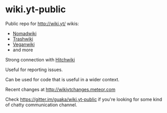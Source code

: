wiki.yt-public
==============

Public repo for http://wiki.yt/ wikis:

* [Nomadwiki](http://nomadwiki.org/)
* [Trashwiki](http://trashwiki.org/)
* [Veganwiki](http://veganwiki.info/)
* and more

Strong connection with [Hitchwiki](https://github.com/hitchwiki)

Useful for reporting issues.

Can be used for code that is useful in a wider context.

Recent changes at http://wikiytchanges.meteor.com

Check https://gitter.im/guaka/wiki.yt-public if you're looking for some kind of chatty communication channel.
